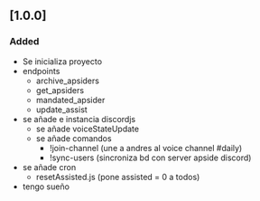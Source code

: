 ## [1.0.0]
### Added
- Se inicializa proyecto
- endpoints
  - archive_apsiders
  - get_apsiders
  - mandated_apsider
  - update_assist
- se añade e instancia discordjs
  - se añade voiceStateUpdate
  - se añade comandos
    - !join-channel (une a andres al voice channel #daily)
    - !sync-users (sincroniza bd con server apside discord)
- se añade cron
  - resetAssisted.js (pone assisted = 0 a todos)
- tengo sueño

